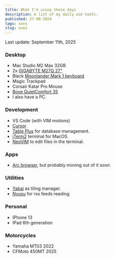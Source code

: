 ```yaml
---
title: What I'm using these days
description: A list of my daily use tools.
published: 27-08-2024
tags: uses
slug: uses
---
```


Last update: September 11th, 2025

### Desktop

- Mac Studio M2 Max 32GB
- 2x [GIGABYTE M27Q 27"](https://www.gigabyte.com/Monitor/M27Q-rev-10#kf)
- Black [Moonlander Mark 1 keyboard](https://www.zsa.io/moonlander)
- Magic Trackpad
- Corsair Katar Pro Mouse
- [Bose QuietComfort 35](https://global.bose.com/content/consumer_electronics/b2c_catalog/worldwide/websites/en_ae/product/qc35_ii.html)
- I also have a PC.

### Development

- VS Code (with VIM motions)
- [Cursor](https://cursor.com/agents)
- [Table Plus](https://tableplus.com/) for database management.
- [iTerm2](https://iterm2.com/) terminal for MacOS.
- [NeoVIM](https://neovim.io/) to edit files in the terminal.

### Apps

- [Arc browser](https://arc.net/), but probably moving out of it soon.

### Utilities

- [Yabai](https://github.com/koekeishiya/yabai) as tiling manager.
- [Nyusu](https://nyusu.do) for rss feeds reading.

### Personal

- IPhone 13
- IPad 6th generation

### Motorcycles

- Yamaha MT03 2022
- CFMoto 450MT 2025

###
